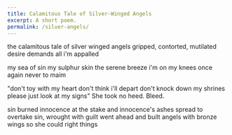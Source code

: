 ```yaml
---
title: Calamitous Tale of Silver-Winged Angels
excerpt: A short poem.
permalink: /silver-angels/
---
```

the calamitous tale 
of silver winged angels
gripped, contorted, mutilated
desire demands all
i'm appalled

my sea of sin
my sulphur skin
the serene breeze
i'm on my knees
once again
never to maim

"don't toy with my heart
don't think i'll depart
don't knock down my shrines
please just look at my signs"
                 She took no heed.
                 Bleed.

sin burned innocence at the stake
and innocence's ashes spread to overtake
sin, wrought with guilt
went ahead and built
angels with bronze wings
so she could right things